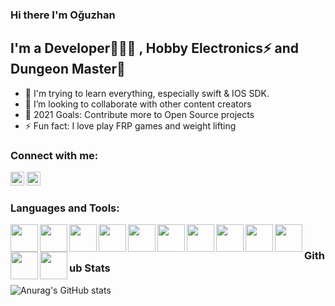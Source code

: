 ### Hi there I'm Oğuzhan

## I'm a Developer👨🏻‍💻 , Hobby Electronics⚡ and Dungeon Master🎲

- 🌱 I'm trying to learn everything, especially swift & IOS SDK.
- 👯 I’m looking to collaborate with other content creators
- 🥅 2021 Goals: Contribute more to Open Source projects
- ⚡ Fun fact: I love play FRP games and weight lifting

### Connect with me:

[<img width="22px" src="https://cdn.jsdelivr.net/npm/simple-icons@v3/icons/linkedin.svg">](https://www.linkedin.com/in/o%C4%9Fuzhan-%C3%B6zt%C3%BCrk-2953388b/)
[<img width="22px" src="https://cdn.jsdelivr.net/npm/simple-icons@v3/icons/instagram.svg">](https://www.instagram.com/oguzhan__ozturkk/?hl=tr)

### Languages and Tools:
<img align="left" width="44px" src="https://user-images.githubusercontent.com/34386489/139310130-c163adf3-ba5d-4904-8654-66a9af7412a2.png">
<img align="left" width="44px" src="https://user-images.githubusercontent.com/34386489/139310767-6a57e2ce-6712-4ef1-9091-d25532995e9c.png">
<img align="left" width="44px" src="https://user-images.githubusercontent.com/34386489/139310941-4155aa8c-3422-4d80-afa1-9d20e9581e18.png">
<img align="left" width="44px" src="https://user-images.githubusercontent.com/34386489/139310982-a285df62-430f-4f76-80c0-27ce53212243.png">
<img align="left" width="44px" src="https://user-images.githubusercontent.com/34386489/139313162-cd6c07da-96e1-4c73-935c-7b39164ce0c8.jpeg">
<img align="left" width="44px" src="https://user-images.githubusercontent.com/34386489/139311139-c06ac684-d7ac-4c67-b860-c8b59982508f.png">
<img align="left" width="44px" src="https://user-images.githubusercontent.com/34386489/139312056-5c4e4d97-ab01-4d06-9de2-a8a706f2f3bf.png">
<img align="left" width="44px" src="https://user-images.githubusercontent.com/34386489/139312106-1b58ac91-e6e4-437e-a2be-4a49cab14690.png">
<img align="left" width="44px" src="https://user-images.githubusercontent.com/34386489/139312178-a8f2087b-4bdc-4668-b9c8-2f2e9db18e03.png">
<img align="left" width="44px" src="https://user-images.githubusercontent.com/34386489/139312209-6304fa18-5582-4acc-b548-9635cd9cbcbb.png">
<img align="left" width="44px" src="https://user-images.githubusercontent.com/34386489/139312385-f3fc6017-f6bf-478c-96f0-76e901de830a.png">
<img align="left" width="44px" src="https://user-images.githubusercontent.com/34386489/139312420-4578eb94-cf86-4742-bfc8-b8a8e9b90c3f.png">

<br />


### Github Stats
![Anurag's GitHub stats](https://github-readme-stats.vercel.app/api?username=comtister)

<!--
**Comtister/comtister** is a ✨ _special_ ✨ repository because its `README.md` (this file) appears on your GitHub profile.

Here are some ideas to get you started:

- 🔭 I’m currently working on ...
- 🌱 I’m currently learning ...
- 👯 I’m looking to collaborate on ...
- 🤔 I’m looking for help with ...
- 💬 Ask me about ...
- 📫 How to reach me: ...
- 😄 Pronouns: ...
- ⚡ Fun fact: ...
-->
